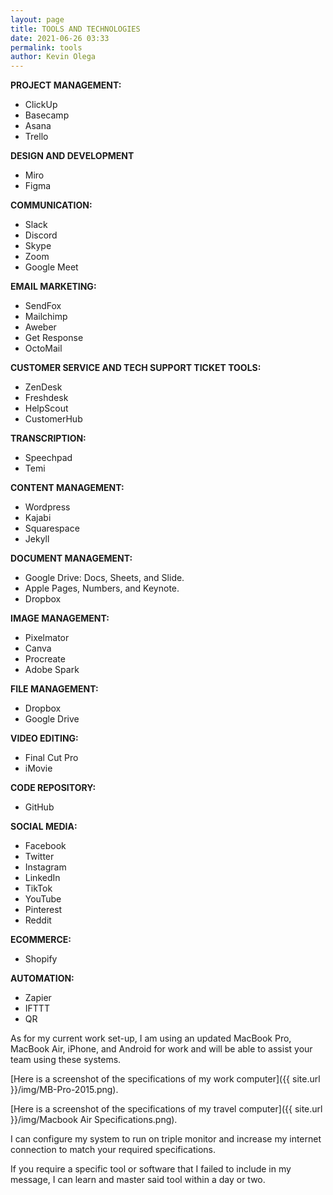 ```yaml
--- 
layout: page
title: TOOLS AND TECHNOLOGIES
date: 2021-06-26 03:33
permalink: tools 
author: Kevin Olega 
--- 
```


**PROJECT MANAGEMENT:**

- ClickUp
- Basecamp 
- Asana
- Trello 

**DESIGN AND DEVELOPMENT**

- Miro
- Figma

**COMMUNICATION:**

- Slack
- Discord
- Skype
- Zoom
- Google Meet

**EMAIL MARKETING:**

- SendFox
- Mailchimp
- Aweber
- Get Response
- OctoMail

**CUSTOMER SERVICE AND TECH SUPPORT TICKET TOOLS:**

- ZenDesk
- Freshdesk
- HelpScout
- CustomerHub

**TRANSCRIPTION:**

- Speechpad
- Temi

**CONTENT MANAGEMENT:**

- Wordpress
- Kajabi
- Squarespace
- Jekyll

**DOCUMENT MANAGEMENT:**

- Google Drive: Docs, Sheets, and Slide.
- Apple Pages, Numbers, and Keynote.
- Dropbox

**IMAGE MANAGEMENT:**

- Pixelmator
- Canva
- Procreate
- Adobe Spark

**FILE MANAGEMENT:**

- Dropbox
- Google Drive

**VIDEO EDITING:**

- Final Cut Pro
- iMovie

**CODE REPOSITORY:**

- GitHub

**SOCIAL MEDIA:**

- Facebook
- Twitter
- Instagram
- LinkedIn
- TikTok
- YouTube
- Pinterest
- Reddit

**ECOMMERCE:**

- Shopify

**AUTOMATION:**

- Zapier
- IFTTT
- QR


As for my current work set-up, I am using an updated MacBook Pro, MacBook Air, iPhone, and Android for work and will be able to assist your team using these systems. 

[Here is a screenshot of the specifications of my work computer]({{ site.url }}/img/MB-Pro-2015.png).

[Here is a screenshot of the specifications of my travel computer]({{ site.url }}/img/Macbook Air Specifications.png).

I can configure my system to run on triple monitor and increase my internet connection to match your required specifications. 

If you require a specific tool or software that I failed to include in my message, I can learn and master said tool within a day or two.

<p><a href="https://olega.org/now"class="button"></a></p>